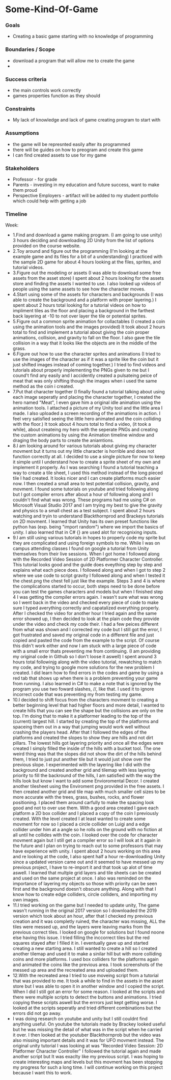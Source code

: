 # Some-Kind-Of-Game
### Goals

-   Creating a basic game starting with no knowledge of programming

### Boundaries / Scope

-   download a program that will allow me to create the game
-   

### Success criteria

-  the main controls work correctly
-  games properties function as they should

### Constraints

-   My lack of knowledge and lack of game creating program to start with

### Assumptions

-   the game will be represnted easily after its programmed
-   there will be guides on how to preogram and create this game
-   I can find created assets to use for my game

### Stakeholders

-   Professor - for grade
-   Parents - investing in my education and future success, want to make them proud
-   Perspective Employers - artifact will be added to my student portfolio which could help with getting a job

### Timeline

Week:

-   1.Find and download a game making program. (I am going to use unity) 3 hours deciding and downloading 2D Unity from the list of         options provided on the course website.
-   2.Toy around and figure out the programming (I'm looking at the example game and its files for a bit of a understanding) I               practiced with the sample 2D game for about 4 hours looking at the files, sprites, and tutorial videos.
-   3.Figure out the modeling or assets (I was able to download some free assets from the asset store) I spent about 2 hours looking         for the assets store and finding the assets I wanted to use. I also looked up videos of people using the same assets to see how         the character moves.
-   4.Start using some of the assets for characters and backgrounds (I was able to create the background and a platform with proper         layering.) I spent about 2 hours total looking for a tutorial videos on how to impliment tiles as the floor and placing a               background in the farthest back layering at -10 to not over layer the tile or potential sprites.
-   5.Figure out a common sprite animation for collactables (I created a coin using the animation tools and the images provided) It         took about 2 hours total to find and implement a tutorial about giving the coin proper animations, collision, and gravity to fall       on the floor. I also gave the tile collision in a way that it looks like the objects are in the middle of the grass.
-   6.Figure out how to use the character sprites and animations (I tried to use the images of the character as if it was a sprite           like the coin but it just shifted images instead of coming together.) I tried to find videos and tutorials about properly               implementing the PNGs given to me but I cound't find any easily and I accidently created a pulsateing peice of meat that was             only shifting though the images when i used the same method as the coin i created.
-   7.Put that character together (I finally found a tutorial talking about using each image seperatly and placing the character             together, I created the hero named "Meat", I even gave him a original idle animation using the animation tools. I attached a             picture of my Unity tool and the little area I made. I also uploaded a screen recording of the animations in action. I feel very         satisfied seeing the little hero animated and the coin colliding with the floor.) It took about 4 hours total to find a video, (it       took a while), about createing my hero with the seperate PNGs and creating the custom animations by using the Animation timeline         window and draging the body parts to create the aniamtions.
 -  8.I am looking around for various tutorials about giving my character movment but it turns out my little character is horrible and       does not function correctly at all. I decided to use a single picture for now to keep it simple until I understand how to create a       sprite sheet of my own and implement it properly. As I was searching I found a tutorial teaching a way to create a tile sheet, I         used this method instead of the long pieced tile I had created. It looks nicer and I can create platforms much easier now. I then       created a small area to test potential collision, gravity, and movment. I found some tutorials on youtube and tried following along     but I got compiler errors after about a hour of following along and I couldn't find what was wrong. These programs had me using C#       on Microsoft Visual Studio 2017 and I am trying my best to give the gravity and physics to a small chest as a test subject. I spent     about 2 hours watching and tryin to understand Blackthornprod and Brackeys tutorials on 2D movment. I learned that Unity has its own     preset functions like python has (exp. being "import random") where we import the basics of unity. I also learned that in C# {} are     used alot for recognixing inputs. 
 -  9.I am still using various tutorials in hopes to properly code my sprite but they are complicated and using foreign symbols to me.       While I was on campus attending classes I found on google a tutorial from Unity themselves from their live sessions. When I got home     I followed along with the Recorded Video Session of 2D Platformer Character Controller. This tutorial looks good and the guide does     eveything step by step and explains what each piece does. I followed along and when I got to step 2 where we use code to script         gravity I followed along and when I tested it the chest.png the chest fell just like the example. Steps 3 and 4 is where the             complications started to occur, both steps need to be done before you can test the games characters and models but when I finished       step 4 I was getting the compiler errors again. I wasn't sure what was wrong so I went back in the video and checked every piece of     code to make sure I typed averything correctly and capatalized everything properly. After I checked the video for another hour I         tried again and the same error showed up, I then decided to look at the plain code they provide under the video and check my code       their. I had a few peices different from what was shown and I corrected my code but I still got the error, I got frustrated and         saved my original code in a different file and just copied and pasted the code from the example to the script. Of course this           didn't work either and now I am stuck with a large piece of code with a small error thats preventing me from continuing. (I am           providing my original code in Github so I don't loose it aswell) I spent around 3 hours total followinjg along with the video           tutorial, rewatching to match my code, and trying to google more solutions for the new problem I created. I did learn how to find       errors in the codes and game by using a red tab that shows up when there is a problem preventing your game from running. I also         learned in C# to make a note that is ignored by the program you use two foward slashes, //, like that. I used it to ignore incorrect     code that was preventing my from testing my game.
 -  10.I decided to shift focus from the characters movment to creating a better beginning level that had higher floors and more detail,     I wanted to create hills that you can see the shape but the collisions are only on the top. I'm doing that to make it a                 platformer leading to the top of the (current) largest hill. I started by creating the top of the platforms and spaceing them out in     a way that jumping would work well without crashing the players head. After that I followed the edges of the platforms and created       the slopes to show they are hills and not dirt pillars. The lowest hills got layering priority and once all the edges were created I     simply filled the inside of the hills with a bucket tool. The one weird thing was that the slopes did not show the dirt of the           hills behind them, I tried to just put another tile but it would just show over the previous slope. I experimented with the layering     like I did with the background and created another grid and tilemap with less layering priority to fill the backround of the hills,     I am satisfied with the way the hills look but know I want to add some Envioromental Decor. I created another tilesheet using the       Enviroment png provided in the free assets. I then created another grid and tile map with much smaller cell sizes to be more             accurate with the trees, grass, bushes, rocks, and flower positioning. I placed them around carfully to make the spacing look good       and not to over use them. With a good area created I gave each platform a 2D box collider and I placed a copy of the coin I             previously created. With the level created I at least wanted to create some movment for now so I placed a circle collider on Luigi       and a edge collider under him at a angle so he rolls on the ground with no fiction at all until he collides with the coin. I looked     over the code for character movment again but I still get a compiler error so I will look at it again in the future and I plan on       trying to reach out to some professors that may have experience with unity. I spent about 2 hours working on this area and re           looking at the code, I also spent half a hour re-downloading Unity since a updated version came out and it seemed to have messed up     my previous project, I have to re-import it and that took up alot of time aswell. I learned that multple grid layers and tile sheets     can be created and used on the same project at once. I also was reminded on the importance of layering my objects so those with         priority can be seen first and the background doesn't obscure anything. Along with that I know how to create edge colliders, circle     colliders, and importing my own images.
 -  11.I tried working on the game but I needed to update unity, The game wasn't running in the original 2017 version so I downloaded       the 2019 version which took about an hour, after that I checked my previous creation and it was completly ruined, the character was     missing, ALL the tiles were messed up, and the layers were leaving marks from the previous correct tiles. I looked on google for         solutions but I found noone else having this issue. I tried filling the inccorrect tiles but the red squares stayed after I filled       it in. I eventually gave up and started creating a new starting area. I still wanted to create a hill so I created another tilemap       and used it to make a sinilar hill but with more colliding coins and more platforms. I used box colliders for the platforms again       and animated the coins like the previous area. I took screenshots of the messed up area and the recreated area and uploaded them.
  - 12.With the recreated area I tried to use moveing script from a tutorial that was provided to me. It took a while to find in the         assets in the asset store but I was able to open it in another window and I copied the script. When I did I still got an error for       some reason. I looked at the scripts and there were multiple scripts to detect the buttons and animations. I tried copying these         scripts aswell but the errrors just kept getting worse. I looked at the scripts seperatly and tried different combinations but the       errors did not go away. 
  - I was doing research on youtube and unity but I still couldnt find anything useful. On youtube the tutorials made by Brackey looked     useful but he was missing the detail of what was in the script when he carried it over. I then looked at the youtuber Blackthornprob     but the video was also missing important details and it was for UFO movment instead. The original unity tutorial I was looking at       was "Recorded Video Session: 2D Platformer Character Controller" I followed the tutorial again and made another script but It was       exaclty like my previous script. I was hoping to create interesting maps and levels but this movment has been stopping my progress       for such a long time. I will continue working on this project because I want this to work.

